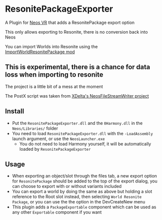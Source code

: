 # ResonitePackageExporter
A Plugin for [Neos VR](https://neos.com/) that adds a ResonitePackage export option

This only allows exporting to Resonite, there is no conversion back into Neos

You can import Worlds into Resonite using the [ImportWorldResonitePackage mod](https://github.com/badhaloninja/ImportWorldResonitePackage)

## This is experimental, there is a chance for data loss when importing to resonite
The project is a little bit of a mess at the moment

The PostX script was taken from [XDelta's NeosFileStreamWriter project](https://github.com/XDelta/NeosFileStreamWriter/)


## Install
- Put the `ResonitePackageExporter.dll` and the `0Harmony.dll` in the `Neos/Libraries/` folder
- You need to load `ResonitePackageExporter.dll` with the `-LoadAssembly` launch argument, or use the `NeosLauncher.exe`
  - You do not need to load Harmony yourself, it will be automatically loaded by `ResonitePackageExporter`


## Usage
- When exporting an object/slot through the files tab, a new export option for `ResonitePackage` should be added to the top of the export dialog, you can choose to export with or without variants included
- You can export a world by doing the same as above but holding a slot reference to the Root slot instead, then selecting `World Resonite Package`, or you can use the the option in the DevCreateNew menu
- This plugin adds a `PackageExportable` component which can be used as any other `Exportable` component if you want
